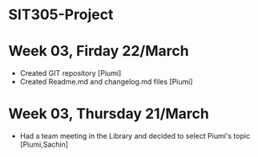 # SIT305-Project

# Week 03, Firday 22/March
- Created GIT repository [Piumi]
- Created Readme.md and changelog.md files [Piumi]

# Week 03, Thursday 21/March
- Had a team meeting in the Library and decided to select Piumi's topic [Piumi,Sachin]
